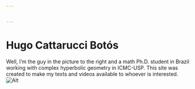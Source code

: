 ```yaml
---


---
```


<h1 id="hugo-cattarucci-botós">Hugo Cattarucci Botós</h1>
<p>Well, I’m the guy in the picture to the right and a math Ph.D. student in Brazil working with complex hyperbolic geometry in ICMC-USP. This site was created to make my texts and videos available to whoever is interested.<br>
<img src="https://raw.githubusercontent.com/Poohnilista/Poohnilista.github.io/master/pooh.jpg" alt="Alt"></p>

